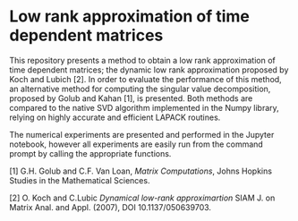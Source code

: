 # Low rank approximation of time dependent matrices

This repository presents a method to obtain a low rank approximation of time dependent matrices; the dynamic low rank approximation proposed by Koch and Lubich [2]. 
In order to evaluate the performance of this method, an alternative method for computing the singular value decomposition, proposed by Golub and Kahan [1], is presented. 
Both methods are compared to the native SVD algorithm implemented in the Numpy library, relying on highly accurate and efficient LAPACK routines.

The numerical experiments are presented and performed in the Jupyter notebook, however all experiments are easily run from the command prompt by calling the appropriate functions. 

<a name="foot1">[1]</a>  G.H. Golub and C.F. Van Loan, *Matrix Computations*, Johns Hopkins Studies in the Mathematical Sciences.

<a name="foot1">[2]</a> O. Koch and C.Lubic *Dynamical low-rank approximartion* SIAM J. on Matrix Anal. and Appl. (2007), DOI 10.1137/050639703.
